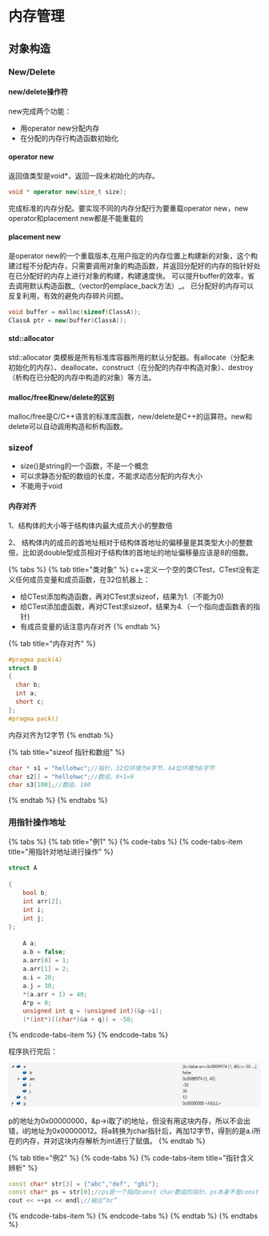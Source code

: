 # 内存管理

## 对象构造

### New/Delete

#### new/delete操作符

new完成两个功能：

* 用operator new分配内存
* 在分配的内存行构造函数初始化

#### operator new

返回值类型是void\*，返回一段未初始化的内存。

```cpp
void * operator new(size_t size);
```

完成标准的内存分配。要实现不同的内存分配行为要重载operator new，new operator和placement new都是不能重载的

#### placement new

 是operator new的一个重载版本,在用户指定的内存位置上构建新的对象，这个构建过程不分配内存，只需要调用对象的构造函数，并返回分配好的内存的指针好处 在已分配好的内存上进行对象的构建，构建速度快。 可以提升buffer的效率，省去调用默认构造函数_（vector的emplace\_back方法）_。 已分配好的内存可以反复利用，有效的避免内存碎片问题。

```cpp
void buffer = malloc(sizeof(ClassA)); 
ClassA ptr = new(buffer)ClassA();
```

#### std::allocator

std::allocator 类模板是所有标准库容器所用的默认分配器。有allocate（分配未初始化的内存）、deallocate、construct（在分配的内存中构造对象）、destroy（析构在已分配的内存中构造的对象）等方法。

#### malloc/free和new/delete的区别 

malloc/free是C/C++语言的标准库函数，new/delete是C++的运算符。new和delete可以自动调用构造和析构函数。

### sizeof

* size\(\)是string的一个函数，不是一个概念
* 可以求静态分配的数组的长度，不能求动态分配的内存大小
* 不能用于void

#### 内存对齐

1、结构体的大小等于结构体内最大成员大小的整数倍 

2、 结构体内的成员的首地址相对于结构体首地址的偏移量是其类型大小的整数倍，比如说double型成员相对于结构体的首地址的地址偏移量应该是8的倍数。

{% tabs %}
{% tab title="类对象" %}
c++定义一个空的类CTest，CTest没有定义任何成员变量和成员函数，在32位机器上：

* 给CTest添加构造函数，再对CTest求sizeof，结果为1.（不能为0\)
* 给CTest添加虚函数，再对CTest求sizeof，结果为4.（一个指向虚函数表的指针\)
* 有成员变量的话注意内存对齐
{% endtab %}

{% tab title="内存对齐" %}
```cpp
#pragma pack(4)
struct B
{
  char b;
  int a;
  short c;
};
#pragma pack()
```

内存对齐为12字节
{% endtab %}

{% tab title="sizeof 指针和数组" %}
```cpp
char * s1 = "hellohwc";//指针，32位环境为4字节，64位环境为8字节
char s2[] = "hellohwc";//数组，8+1=9
char s3[100];//数组，100
```
{% endtab %}
{% endtabs %}

### 用指针操作地址

{% tabs %}
{% tab title="例1" %}
{% code-tabs %}
{% code-tabs-item title="用指针对地址进行操作" %}
```cpp
struct A

{
	bool b;
	int arr[2];
	int i;
	int j;
};

	A a;
	a.b = false;
	a.arr[0] = 1;
	a.arr[1] = 2;
	a.i = 20;
	a.j = 30;
	*(a.arr + 1) = 40;
	A*p = 0;
	unsigned int q = (unsigned int)(&p->i);
	(*(int*)((char*)&a + q)) = -50;	
```
{% endcode-tabs-item %}
{% endcode-tabs %}

程序执行完后：

![](../../.gitbook/assets/image%20%2821%29.png)

p的地址为0x00000000，&p-&gt;i取了i的地址，但没有用这块内存，所以不会出错，i的地址为0x00000012。将a转换为char指针后，再加12字节，得到的是a.i所在的内存，并对这块内存解析为int进行了赋值。
{% endtab %}

{% tab title="例2" %}
{% code-tabs %}
{% code-tabs-item title="指针含义辨析" %}
```cpp
const char* str[3] = {"abc","def", "ghi"};
const char* ps = str[0];//ps是一个指向const char数组的指针，ps本身不是const
cout << ++ps << endl;//输出“bc”
```
{% endcode-tabs-item %}
{% endcode-tabs %}
{% endtab %}
{% endtabs %}

